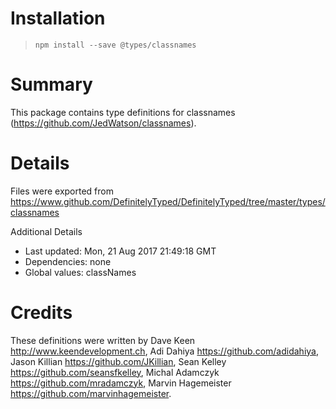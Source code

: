 # Installation
> `npm install --save @types/classnames`

# Summary
This package contains type definitions for classnames (https://github.com/JedWatson/classnames).

# Details
Files were exported from https://www.github.com/DefinitelyTyped/DefinitelyTyped/tree/master/types/classnames

Additional Details
 * Last updated: Mon, 21 Aug 2017 21:49:18 GMT
 * Dependencies: none
 * Global values: classNames

# Credits
These definitions were written by Dave Keen <http://www.keendevelopment.ch>, Adi Dahiya <https://github.com/adidahiya>, Jason Killian <https://github.com/JKillian>, Sean Kelley <https://github.com/seansfkelley>, Michal Adamczyk <https://github.com/mradamczyk>, Marvin Hagemeister <https://github.com/marvinhagemeister>.
